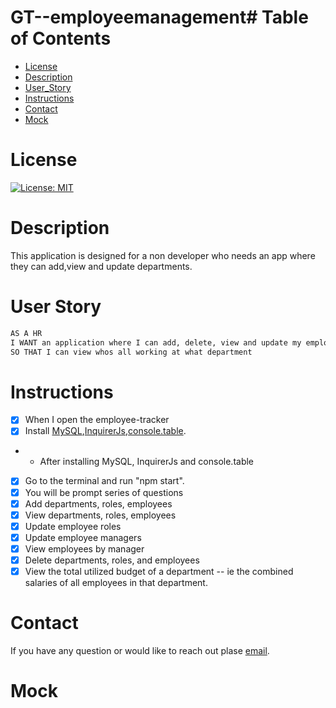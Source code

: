 # GT--employeemanagement# Table of Contents



* [License](#License)
* [Description](#Description)
* [User_Story](#User_Story)
* [Instructions](#Instructions)
* [Contact](#Contact)
* [Mock](#Mock) 
# License
[![License: MIT](https://img.shields.io/badge/License-MIT-yellow.svg)](https://opensource.org/licenses/MIT)

# Description
This application is designed for a non developer who needs an app where they can add,view and update departments. 
# User Story 
```md
AS A HR
I WANT an application where I can add, delete, view and update my employees
SO THAT I can view whos all working at what department
```
# Instructions
- [x] When I open the employee-tracker
- [x] Install [MySQL](https://www.npmjs.com/package/mysql),[InquirerJs](https://www.npmjs.com/package/inquirer/v/0.2.3),[console.table](https://www.npmjs.com/package/console.table).
- - After installing MySQL, InquirerJs and console.table
- [x] Go to the terminal and run "npm start".
- [x] You will be prompt series of questions
- [x] Add departments, roles, employees
- [x] View departments, roles, employees
- [x] Update employee roles
- [x] Update employee managers
- [x] View employees by manager
- [x] Delete departments, roles, and employees
- [x] View the total utilized budget of a department -- ie the combined salaries of all employees in that department.
# Contact
  If you have any question or would like to reach out plase [email](mailto:eulaliegee@gmail.com).

# Mock
